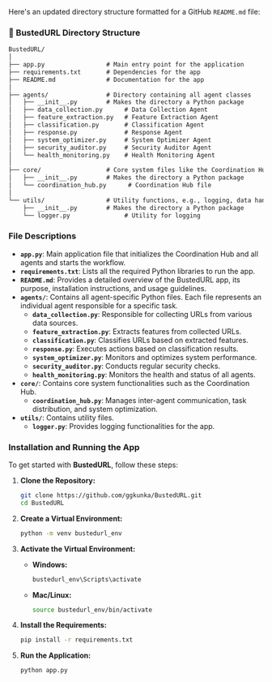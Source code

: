 Here's an updated directory structure formatted for a GitHub `README.md` file:

### 📂 BustedURL Directory Structure

```markdown
BustedURL/
│
├── app.py                 # Main entry point for the application
├── requirements.txt       # Dependencies for the app
├── README.md              # Documentation for the app
│
├── agents/                # Directory containing all agent classes
│   ├── __init__.py        # Makes the directory a Python package
│   ├── data_collection.py      # Data Collection Agent
│   ├── feature_extraction.py   # Feature Extraction Agent
│   ├── classification.py       # Classification Agent
│   ├── response.py             # Response Agent
│   ├── system_optimizer.py     # System Optimizer Agent
│   ├── security_auditor.py     # Security Auditor Agent
│   └── health_monitoring.py    # Health Monitoring Agent
│
├── core/                  # Core system files like the Coordination Hub
│   ├── __init__.py        # Makes the directory a Python package
│   └── coordination_hub.py      # Coordination Hub file
│
└── utils/                 # Utility functions, e.g., logging, data handling
    ├── __init__.py        # Makes the directory a Python package
    └── logger.py               # Utility for logging
```

### File Descriptions

- **`app.py`**: Main application file that initializes the Coordination Hub and all agents and starts the workflow.
- **`requirements.txt`**: Lists all the required Python libraries to run the app.
- **`README.md`**: Provides a detailed overview of the BustedURL app, its purpose, installation instructions, and usage guidelines.
- **`agents/`**: Contains all agent-specific Python files. Each file represents an individual agent responsible for a specific task.
  - **`data_collection.py`**: Responsible for collecting URLs from various data sources.
  - **`feature_extraction.py`**: Extracts features from collected URLs.
  - **`classification.py`**: Classifies URLs based on extracted features.
  - **`response.py`**: Executes actions based on classification results.
  - **`system_optimizer.py`**: Monitors and optimizes system performance.
  - **`security_auditor.py`**: Conducts regular security checks.
  - **`health_monitoring.py`**: Monitors the health and status of all agents.
- **`core/`**: Contains core system functionalities such as the Coordination Hub.
  - **`coordination_hub.py`**: Manages inter-agent communication, task distribution, and system optimization.
- **`utils/`**: Contains utility files.
  - **`logger.py`**: Provides logging functionalities for the app.

### Installation and Running the App

To get started with **BustedURL**, follow these steps:

1. **Clone the Repository:**

   ```bash
   git clone https://github.com/ggkunka/BustedURL.git
   cd BustedURL
   ```

2. **Create a Virtual Environment:**

   ```bash
   python -m venv bustedurl_env
   ```

3. **Activate the Virtual Environment:**

   - **Windows:**
     ```bash
     bustedurl_env\Scripts\activate
     ```
   - **Mac/Linux:**
     ```bash
     source bustedurl_env/bin/activate
     ```

4. **Install the Requirements:**

   ```bash
   pip install -r requirements.txt
   ```

5. **Run the Application:**

   ```bash
   python app.py
   ```

